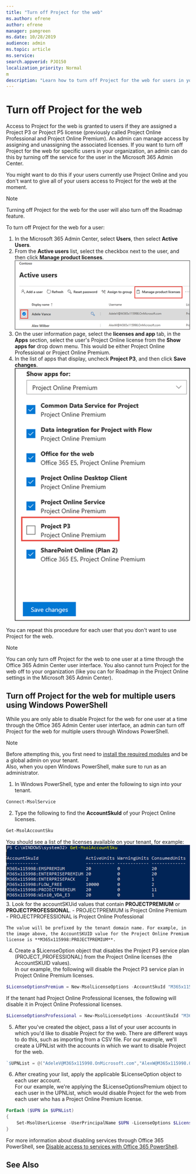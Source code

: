 ```yaml
---
title: "Turn off Project for the web"
ms.author: efrene
author: efrene
manager: pamgreen
ms.date: 10/28/2019
audience: admin
ms.topic: article
ms.service: 
search.appverid: PJO150
localization_priority: Normal
m
description: "Learn how to turn off Project for the web for users in your organization."
---
```


# Turn off Project for the web

Access to Project for the web is granted to users if they are assigned a Project P3 or Project P5 license (previously called Project Online Professional and Project Online Premium). An admin can manage access by assigning and unassigning the associated licenses. If you want to turn off Project for the web for specific users in your organization, an admin can do this by turning off the service for the user in the Microsoft 365 Admin Center.  

You might want to do this if your users currently use Project Online and you don't want to give all of your users access to Project for the web at the moment.

> [!NOTE]
> Turning off Project for the web for the user will also turn off the Roadmap feature.

To turn off Project for the web for a user:

1. In the Microsoft 365 Admin Center, select **Users**, then select **Active Users**.
2. From the **Active users** list, select the checkbox next to the user, and then click **Manage product licenses**.</br>
![Select user](media/activeusers.png)
3.  On the user information page, select the **licenses and app** tab, in the **Apps** section,  select the user's Project Online license from the **Show apps for** drop down menu. This would be either Project Online Professional or Project Online Premium.
4. In the list of apps that display, uncheck **Project P3**, and then click **Save changes**.</br>
![Select user](media/p3service.png)

You can repeat this procedure for each user that you don't want to use Project for the web.

> [!NOTE]
> You can only turn off Project for the web to one user at a time through the Office 365 Admin Center user interface.  You also cannot turn Project for the web off to your organization (like you can for Roadmap in the Project Online settings in the Microsoft 365 Admin Center).

## Turn off Project for the web for multiple users using Windows PowerShell

While you are only able to disable Project for the web for one user at a time through the Office 365 Admin Center user interface, an admin can turn off Project for the web for multiple users through Windows PowerShell. 

> [!Note]
> Before attempting this, you first need to [install the required modules](https://docs.microsoft.com/office365/enterprise/powershell/connect-to-office-365-powershell#connect-with-the-microsoft-azure-active-directory-module-for-windows-powershell) and be a global admin on your tenant. </br>
> Also, when you open Windows PowerShell, make sure to run as an administrator. 



1. In Windows PowerShell, type and enter the following to sign into your tenant.</br>
```PowerShell
Connect-MsolService
```
2. Type the following to find the **AccountSkuId** of your Project Online licenses.</br>
```PowerShell
Get-MsolAccountSku
```
You should see a list of the licenses available on your tenant, for example:
![AccountSKUId](media/AccountSKUID.png) </br>
3. Look for the accountSKUid values that contain **PROJECTPREMIUM** or **PROJECTPROFESSIONAL**.
    - PROJECTPREMIUM is Project Online Premium
    - PROJECTPROFESSIONAL is Project Online Professional

    The value will be prefixed by the tenant domain name. For example, in the image above, the AccountSKUID value for the Project Online Premium license is **M365x115998:PROJECTPREMIUM**.
 4. Create a $LicenseOption object that disables the Project P3 service plan (PROJECT_PROFESSIONAL) from the Project Online licenses (the AccountSKUID values). </br>In our example, the following will disable the Project P3 service plan in Project Online Premium licenses.</br>
```PowerShell
$LicenseOptionsPremium = New-MsolLicenseOptions -AccountSkuId "M365x115998:PROJECTPREMIUM" -DisabledPlans "PROJECT_PROFESSIONAL"
```
If the tenant had Project Online Professional licenses, the following will disable it in Project Online Professional licenses. </br>
```PowerShell
$LicenseOptionsProfessional = New-MsolLicenseOptions -AccountSkuId "M365x115998:PROJECTPROFESSIONAL" -DisabledPlans "PROJECT_PROFESSIONAL"
```
5. After you've created the object, pass a list of your user accounts in which you'd like to disable Project for the web.  There are different ways to do this, such as importing from a CSV file.  For our example, we'll create a UPNList with the accounts in which we want to disable Project for the web.</br>
```PowerShell
`$UPNList = @("AdeleV@M365x115998.OnMicrosoft.com","AlexW@M365x115998.OnMicrosoft.com")
```

6. After creating your list, apply the applicable $LicenseOption object to each user account. </br>For our example, we're applying the $LicenseOptionsPremium object to each user in the UPNList, which would disable Project for the web from each user who has a Project Online Premium license.  </br>
```PowerShell
ForEach ($UPN in $UPNList)
{
    Set-MsolUserLicense -UserPrincipalName $UPN -LicenseOptions $LicenseOptionsPremium    
}
```
For more information about disabling services through Office 365 PowerShell, see [Disable access to services with Office 365 PowerShell](https://docs.microsoft.com/office365/enterprise/powershell/disable-access-to-services-with-office-365-powershell). 


## See Also
  
  



